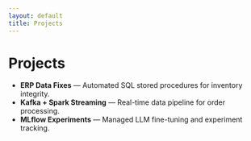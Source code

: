 ```yaml
---
layout: default
title: Projects
---
```


# Projects
- **ERP Data Fixes** — Automated SQL stored procedures for inventory integrity.  
- **Kafka + Spark Streaming** — Real-time data pipeline for order processing.  
- **MLflow Experiments** — Managed LLM fine-tuning and experiment tracking.  
